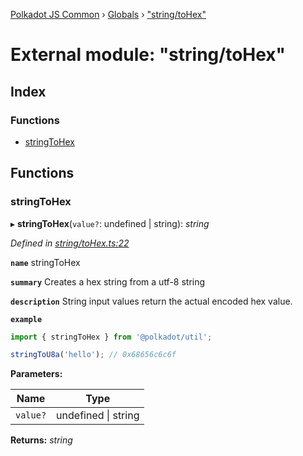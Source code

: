 [Polkadot JS Common](../README.md) › [Globals](../globals.md) › ["string/toHex"](_string_tohex_.md)

# External module: "string/toHex"

## Index

### Functions

* [stringToHex](_string_tohex_.md#stringtohex)

## Functions

###  stringToHex

▸ **stringToHex**(`value?`: undefined | string): *string*

*Defined in [string/toHex.ts:22](https://github.com/polkadot-js/common/blob/3910853b/packages/util/src/string/toHex.ts#L22)*

**`name`** stringToHex

**`summary`** Creates a hex string from a utf-8 string

**`description`** 
String input values return the actual encoded hex value.

**`example`** 
<BR>

```javascript
import { stringToHex } from '@polkadot/util';

stringToU8a('hello'); // 0x68656c6c6f
```

**Parameters:**

Name | Type |
------ | ------ |
`value?` | undefined &#124; string |

**Returns:** *string*

